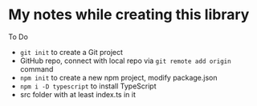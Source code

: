 # My notes while creating this library

To Do

- `git init` to create a Git project
- GitHub repo, connect with local repo via `git remote add origin` command
- `npm init` to create a new npm project, modify package.json
- `npm i -D typescript` to install TypeScript
- src folder with at least index.ts in it

